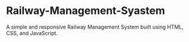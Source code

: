 # Railway-Management-Syastem
A simple and responsive Railway Management System built using HTML, CSS, and JavaScript.
